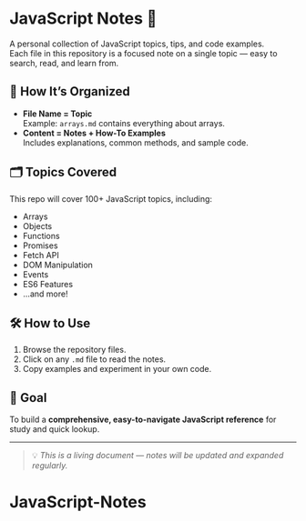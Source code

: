 # JavaScript Notes 📒

A personal collection of JavaScript topics, tips, and code examples.  
Each file in this repository is a focused note on a single topic — easy to search, read, and learn from.

## 📂 How It’s Organized
- **File Name = Topic**  
  Example: `arrays.md` contains everything about arrays.  
- **Content = Notes + How-To Examples**  
  Includes explanations, common methods, and sample code.

## 🗂 Topics Covered
This repo will cover 100+ JavaScript topics, including:
- Arrays
- Objects
- Functions
- Promises
- Fetch API
- DOM Manipulation
- Events
- ES6 Features
- ...and more!

## 🛠 How to Use
1. Browse the repository files.
2. Click on any `.md` file to read the notes.
3. Copy examples and experiment in your own code.

## 🎯 Goal
To build a **comprehensive, easy-to-navigate JavaScript reference** for study and quick lookup.

---
> 💡 *This is a living document — notes will be updated and expanded regularly.*

# JavaScript-Notes
